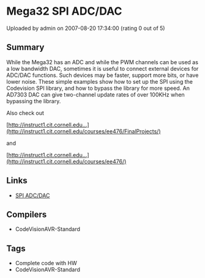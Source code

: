 # Mega32 SPI ADC/DAC

Uploaded by admin on 2007-08-20 17:34:00 (rating 0 out of 5)

## Summary

While the Mega32 has an ADC and while the PWM channels can be used as a low bandwidth DAC, sometimes it is useful to connect external devices for ADC/DAC functions. Such devices may be faster, support more bits, or have lower noise. These simple examples show how to set up the SPI using the Codevision SPI library, and how to bypass the library for more speed. An AD7303 DAC can give two-channel update rates of over 100KHz when bypassing the library. 


Also check out  

[http://instruct1.cit.cornell.edu...](http://instruct1.cit.cornell.edu/courses/ee476/FinalProjects/)  

and  

[http://instruct1.cit.cornell.edu...](http://instruct1.cit.cornell.edu/courses/ee476/)

## Links

- [SPI ADC/DAC](http://instruct1.cit.cornell.edu/courses/ee476/SPI/index.html)

## Compilers

- CodeVisionAVR-Standard

## Tags

- Complete code with HW
- CodeVisionAVR-Standard

